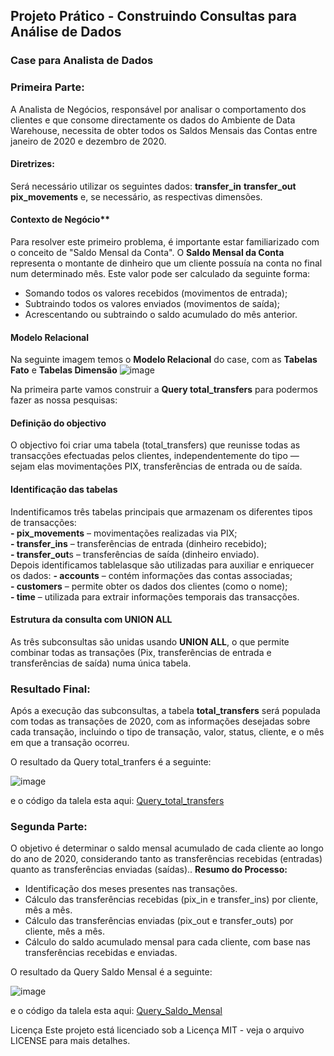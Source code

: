  ## Projeto Prático - Construindo Consultas para Análise de Dados
 ### Case para Analista de Dados

### Primeira Parte:
A Analista de Negócios, responsável por analisar o comportamento dos clientes e que consome directamente os dados do Ambiente de Data Warehouse, necessita de obter todos os Saldos Mensais das Contas entre janeiro de 2020 e dezembro de 2020.

#### Diretrizes:
Será necessário utilizar os seguintes dados:
**transfer_in**
**transfer_out**
**pix_movements**
e, se necessário, as respectivas dimensões.

#### Contexto de Negócio**
Para resolver este primeiro problema, é importante estar familiarizado com o conceito de "Saldo Mensal da Conta".
O **Saldo Mensal da Conta** representa o montante de dinheiro que um cliente possuía na conta no final num determinado mês.
Este valor pode ser calculado da seguinte forma:
 - Somando todos os valores recebidos (movimentos de entrada);
 - Subtraindo todos os valores enviados (movimentos de saída);
 - Acrescentando ou subtraindo o saldo acumulado do mês anterior.

#### Modelo Relacional
Na seguinte imagem temos o **Modelo Relacional** do case, com as **Tabelas Fato** e **Tabelas Dimensão** 
![image](https://github.com/user-attachments/assets/a9847cea-63ec-4844-9229-49de945fd9f0)

Na primeira parte vamos construir a **Query total_transfers** para podermos fazer as nossa pesquisas:
#### Definição do objectivo
O objectivo foi criar uma tabela (total_transfers) que reunisse todas as transacções efectuadas pelos clientes, independentemente do tipo — sejam elas movimentações PIX, transferências de entrada ou de saída.

#### Identificação das tabelas 
Indentificamos três tabelas principais que armazenam os diferentes tipos de transacções:  
**- pix_movements** – movimentações realizadas via PIX;  
**- transfer_ins** – transferências de entrada (dinheiro recebido);  
**- transfer_out**s – transferências de saída (dinheiro enviado).  
Depois identificamos tablelasque são utilizadas para auxiliar e enriquecer os dados:
**- accounts** – contém informações das contas associadas;   
**- customers** – permite obter os dados dos clientes (como o nome);   
**- time** – utilizada para extrair informações temporais das transacções.   

#### Estrutura da consulta com UNION ALL
As três subconsultas são unidas usando **UNION ALL**, o que permite combinar todas as transações (Pix, transferências de entrada e transferências de saída) numa única tabela.

### Resultado Final:
Após a execução das subconsultas, a tabela **total_transfers** será populada com todas as transações de 2020, com as informações desejadas sobre cada transação, incluindo o tipo de transação, valor, status, cliente, e o mês em que a transação ocorreu.

O resultado da Query total_tranfers é a seguinte:

![image](https://github.com/user-attachments/assets/71e595f7-b152-4787-9aaf-088b30e7040e)

e o código da talela esta aqui: [Query_total_transfers](script_total_tranfers.sql)

### Segunda Parte: 
O objetivo é determinar o saldo mensal acumulado de cada cliente ao longo do ano de 2020, considerando tanto as transferências recebidas (entradas) quanto as transferências enviadas (saídas)..
**Resumo do Processo:**
 - Identificação dos meses presentes nas transações.
 - Cálculo das transferências recebidas (pix_in e transfer_ins) por cliente, mês a mês.
 - Cálculo das transferências enviadas (pix_out e transfer_outs) por cliente, mês a mês.
 - Cálculo do saldo acumulado mensal para cada cliente, com base nas transferências recebidas e enviadas.


O resultado da Query Saldo Mensal é a seguinte:

![image](https://github.com/user-attachments/assets/76ed69ef-d63b-485f-a9f0-8453f9c14e39)

e o código da talela esta aqui: [Query_Saldo_Mensal](Respostas.sql)




Licença
Este projeto está licenciado sob a Licença MIT - veja o arquivo LICENSE para mais detalhes.




